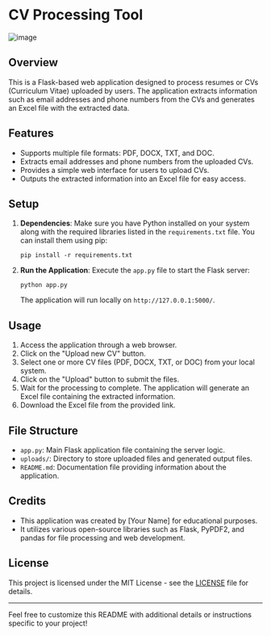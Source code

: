 # CV Processing Tool

![image](https://github.com/Cyril-7/CV_data_extract/assets/129573220/da156ebb-0894-4128-89f2-e4bdd3ecdbb9)


## Overview
This is a Flask-based web application designed to process resumes or CVs (Curriculum Vitae) uploaded by users. The application extracts information such as email addresses and phone numbers from the CVs and generates an Excel file with the extracted data.

## Features
- Supports multiple file formats: PDF, DOCX, TXT, and DOC.
- Extracts email addresses and phone numbers from the uploaded CVs.
- Provides a simple web interface for users to upload CVs.
- Outputs the extracted information into an Excel file for easy access.

## Setup
1. **Dependencies**: Make sure you have Python installed on your system along with the required libraries listed in the `requirements.txt` file. You can install them using pip:
   ```
   pip install -r requirements.txt
   ```
2. **Run the Application**: Execute the `app.py` file to start the Flask server:
   ```
   python app.py
   ```
   The application will run locally on `http://127.0.0.1:5000/`.

## Usage
1. Access the application through a web browser.
2. Click on the "Upload new CV" button.
3. Select one or more CV files (PDF, DOCX, TXT, or DOC) from your local system.
4. Click on the "Upload" button to submit the files.
5. Wait for the processing to complete. The application will generate an Excel file containing the extracted information.
6. Download the Excel file from the provided link.

## File Structure
- `app.py`: Main Flask application file containing the server logic.
- `uploads/`: Directory to store uploaded files and generated output files.
- `README.md`: Documentation file providing information about the application.

## Credits
- This application was created by [Your Name] for educational purposes.
- It utilizes various open-source libraries such as Flask, PyPDF2, and pandas for file processing and web development.

## License
This project is licensed under the MIT License - see the [LICENSE](LICENSE) file for details.

---

Feel free to customize this README with additional details or instructions specific to your project!
